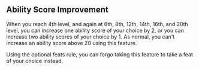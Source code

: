 ## Ability Score Improvement
When you reach 4th level, and again at 6th, 8th, 12th, 14th, 16th, and 20th level, you can increase one ability score of your choice by 2, or you can increase two ability scores of your choice by 1.
As normal, you can't increase an ability score above 20 using this feature.

Using the optional feats rule, you can forgo taking this feature to take a feat of your choice instead.

<!--

-<< CHANGES >>-
- moved 19th level ASI to 20th level

-<< TODO >>-
- compare wording to PHB - get it close to verbatim

-<< COMMENTARY >>-
- this change has been made as apart of a paradigm shift in high level games
- 19th level abilities have been added in the ASI's wake, many of which are ribbons
-> nerfs 19/1 multiclasses by removing final ASI
- 20th level abilities have been buffed, making it feel like a truly epic tier
-> getting to a 20th level class is an achievement
-> each level-up is a temptation to multiclass
- player's are encouraged to multiclass after they reach 16th level at the latest, instead of 19th
-> this maximizes ASI's while still multiclassing
- or better yet, stick through and get that 20th level ability

-->
